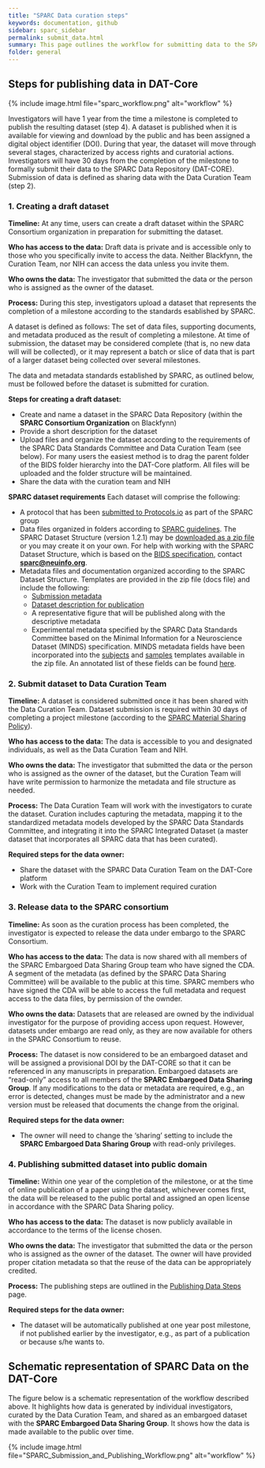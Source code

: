```yaml
---
title: "SPARC Data curation steps"
keywords: documentation, github
sidebar: sparc_sidebar
permalink: submit_data.html
summary: This page outlines the workflow for submitting data to the SPARC DAT-Core, getting the data curated, released under embargo, and eventually making the data public. 
folder: general
---
```


## Steps for publishing data in DAT-Core

{% include image.html file="sparc_workflow.png" alt="workflow" %}


Investigators will have 1 year from the time a milestone is completed to publish the resulting dataset (step 4). A dataset is published when it is available for viewing and download by the public and has been assigned a digital object identifier (DOI). During that year, the dataset will move through several stages, characterized by access rights and curatorial actions. Investigators will have 30 days from the completion of the milestone to formally submit their data to the SPARC Data Repository (DAT-CORE).  Submission of data is defined as sharing data with the Data Curation Team (step 2).

### 1. Creating a draft dataset
**Timeline:** At any time, users can create a draft dataset within the SPARC Consortium organization in preparation for submitting the dataset.

**Who has access to the data:** Draft data is private and is accessible only to those who you specifically invite to access the data. Neither Blackfynn, the Curation Team, nor NIH can access the data unless you invite them.

**Who owns the data:** The investigator that submitted the data or the person who is assigned as the owner of the dataset.

**Process:** During this step, investigators upload a dataset that represents the completion of a milestone according to the standards esablished by SPARC.

A dataset is defined as follows: The set of data files, supporting documents, and metadata produced as the result of completing a milestone.  At time of submission, the  dataset may be considered complete (that is, no new data will will be collected), or it may represent a batch or slice of data that is part of a larger dataset being collected over several milestones. 

The data and metadata standards established by SPARC, as outlined below, must be followed before the dataset is submitted for curation.

**Steps for creating a draft dataset:**
- Create and name a dataset in the SPARC Data Repository (within the **SPARC Consortium Organization** on Blackfynn)
- Provide a short description for the dataset
- Upload files and organize the dataset according to the requirements of the SPARC Data Standards Committee and Data Curation Team (see below). For many users the easiest method is to drag the parent folder of the BIDS folder hierarchy into the DAT-Core platform. All files will be uploaded and the folder structure will be maintained.
- Share the data with the curation team and NIH

**SPARC dataset requirements** Each dataset will comprise the following:
- A protocol that has been [submitted to Protocols.io](https://docs.google.com/presentation/d/1WhoLvOVRIbCzu3x30Dd0O1cC09ZGT4g0IFOf4Eq7yfI/edit#slide=id.p) as part of the SPARC group
- Data files organized in folders according to [SPARC guidelines](https://docs.google.com/presentation/d/1EQPn1FmANpPsFt3CguU-JOQVMMlJsNXluQAK_gb2qVg/edit#slide=id.p1).  The SPARC Dataset Structure (version 1.2.1) may be [downloaded as a zip file](https://github.com/SciCrunch/sparc-curation/releases/tag/dataset-template-1.2.1) or you may create it on your own. For help with working with the SPARC Dataset Structure, which is based on the [BIDS specification](http://bids.neuroimaging.io/), contact **sparc@neuinfo.org**.
- Metadata files and documentation organized according to the SPARC Dataset Structure.  Templates are provided in the zip file (docs file) and include the following:
  - [Submission metadata](https://github.com/SciCrunch/sparc-curation/blob/dataset-template-1.2.1/resources/DatasetTemplate/submission.xlsx)
  - [Dataset description for publication](https://github.com/SciCrunch/sparc-curation/blob/dataset-template-1.2.1/resources/DatasetTemplate/dataset_description.xlsx)
  - A representative figure that will be published along with the descriptive metadata
  - Experimental metadata specified by the SPARC Data Standards Committee based on the Minimal Information for a Neuroscience Dataset (MINDS) specification.  MINDS metadata fields have been incorporated into the [subjects](https://github.com/SciCrunch/sparc-curation/blob/dataset-template-1.2.1/resources/DatasetTemplate/subjects.xlsx) and [samples](https://github.com/SciCrunch/sparc-curation/blob/dataset-template-1.2.1/resources/DatasetTemplate/samples.xlsx) templates available in the zip file.  An annotated list of these fields can be found [here](https://docs.google.com/spreadsheets/d/1e61r3F2weausmBhqFK8RlYLviC3rya44so5m15mPRTw/edit#gid=108617967).

### 2. Submit dataset to Data Curation Team
**Timeline:** A dataset is considered submitted once it has been shared with the Data Curation Team.  Dataset submission is required within 30 days of completing a project milestone (according to the [SPARC Material Sharing Policy](https://commonfund.nih.gov/sparc/materialsharing)).

**Who has access to the data:** The data is accessible to you and designated individuals, as well as the Data Curation Team and NIH. 

**Who owns the data:** The investigator that submitted the data or the person who is assigned as the owner of the dataset, but the Curation Team will have write permission to harmonize the metadata and file structure as needed.

**Process:** The Data Curation Team will work with the investigators to curate the dataset. Curation includes capturing the metadata, mapping it to the standardized metadata models developed by the SPARC Data Standards Committee, and integrating it into the SPARC Integrated Dataset (a master dataset that incorporates all SPARC data that has been curated).

**Required steps for the data owner:**
- Share the dataset with the SPARC Data Curation Team on the DAT-Core platform
- Work with the Curation Team to implement required curation

### 3. Release data to the SPARC consortium
**Timeline:** As soon as the curation process has been completed, the investigator is expected to release the data under embargo to the SPARC Consortium.

**Who has access to the data:** The data is now shared with all members of the SPARC Embargoed Data Sharing Group team who have signed the CDA. A segment of the metadata (as defined by the SPARC Data Sharing Committee) will be available to the public at this time. SPARC members who have signed the CDA will be able to access the full metadata and request access to the data files, by permission of the ownder.

**Who owns the data:** Datasets that are released are owned by the individual investigator for the purpose of providing access upon request.  However, datasets under embargo are read only, as they are now available for others in the SPARC Consortium to reuse.   

**Process:** The dataset is now considered to be an embargoed dataset and will be assigned a provisional DOI by the DAT-CORE so that it can be referenced in any manuscripts in preparation. Embargoed datasets are “read-only” access to all members of the **SPARC Embargoed Data Sharing Group**. If any modifications to the data or metadata are required, e.g., an error is detected, changes must be made by the administrator and a new version must be released that documents the change from the original.    

**Required steps for the data owner:**
- The owner will need to change the ‘sharing’ setting to include the **SPARC Embargoed Data Sharing Group** with read-only privileges.

### 4. Publishing submitted dataset into public domain 
**Timeline:** Within one year of the completion of the milestone, or at the time of online publication of a paper using the dataset, whichever comes first, the data will be released to the public portal and assigned an open license in accordance with the SPARC Data Sharing policy.

**Who has access to the data:** The dataset is now publicly available in accordance to the terms of the license chosen.

**Who owns the data:** The investigator that submitted the data or the person who is assigned as the owner of the dataset.  The owner will have provided proper citation metadata so that the reuse of the data can be appropriately credited.

**Process:** The publishing steps are outlined in the [Publishing Data Steps](publish_data.html) page.

**Required steps for the data owner:**
- The dataset will be automatically published at one year post milestone, if not published earlier by the investigator, e.g., as part of a publication or because s/he wants to.


##  Schematic representation of SPARC Data on the DAT-Core

The figure below is a schematic representation of the workflow described above. It highlights how data is generated by individual investigators, curated by the Data Curation Team, and shared as an embargoed dataset with the **SPARC Embargoed Data Sharing Group**. It shows how the data is made available to the public over time.

{% include image.html file="SPARC_Submission_and_Publishing_Workflow.png" alt="workflow" %}
